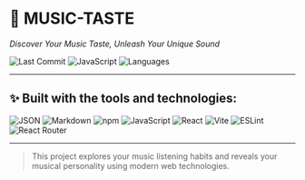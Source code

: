 # 🎵 MUSIC-TASTE

_Discover Your Music Taste, Unleash Your Unique Sound_

![Last Commit](https://img.shields.io/badge/last%20commit-today-blue.svg)
![JavaScript](https://img.shields.io/badge/javascript-52.6%25-yellow.svg)
![Languages](https://img.shields.io/badge/languages-3-blue.svg)

---

## ✨ Built with the tools and technologies:

![JSON](https://img.shields.io/badge/-JSON-black?logo=json&logoColor=white)
![Markdown](https://img.shields.io/badge/-Markdown-black?logo=markdown&logoColor=white)
![npm](https://img.shields.io/badge/-npm-red?logo=npm&logoColor=white)
![JavaScript](https://img.shields.io/badge/-JavaScript-F7DF1E?logo=javascript&logoColor=black)
![React](https://img.shields.io/badge/-React-61DAFB?logo=react&logoColor=black)
![Vite](https://img.shields.io/badge/-Vite-646CFF?logo=vite&logoColor=white)
![ESLint](https://img.shields.io/badge/-ESLint-4B32C3?logo=eslint&logoColor=white)
![React Router](https://img.shields.io/badge/-React%20Router-CA4245?logo=react-router&logoColor=white)

---

> This project explores your music listening habits and reveals your musical personality using modern web technologies.
